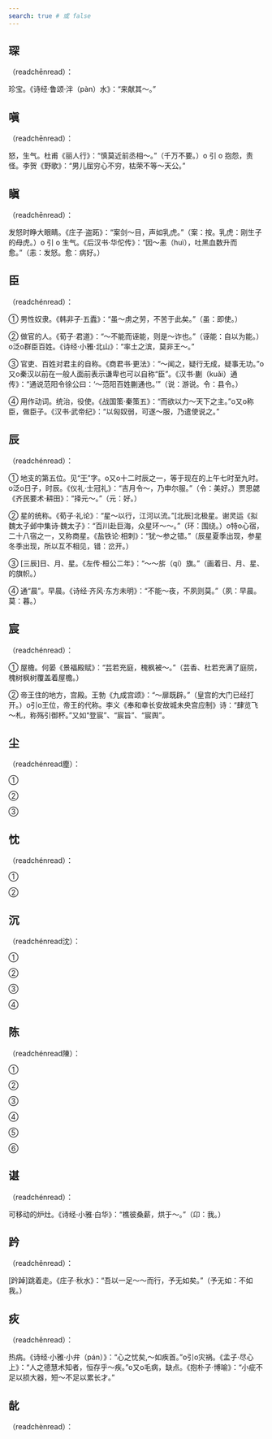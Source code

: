 ```yaml
---
search: true # 或 false
---
```


## 琛

（readchēnread）：

珍宝。《诗经·鲁颂·泮（pàn）水》：“来献其～。”

## 嗔

（readchēnread）：

怒，生气。杜甫《丽人行》：“慎莫近前丞相～。”（千万不要。）o 引 o 抱怨，责怪。李贺《野歌》：“男儿屈穷心不穷，枯荣不等～天公。”

## 瞋

（readchēnread）：

发怒时睁大眼睛。《庄子·盗跖》：“案剑～目，声如乳虎。”（案：按。乳虎：刚生子的母虎。）o 引 o 生气。《后汉书·华佗传》：“因～恚（huì），吐黑血数升而愈。”（恚：发怒。愈：病好。）

## 臣

（readchénread）：

➀ 男性奴隶。《韩非子·五蠹》：“虽～虏之劳，不苦于此矣。”（虽：即使。）

➁ 做官的人。《荀子·君道》：“～不能而诬能，则是～诈也。”（诬能：自以为能。）o泛o群臣百姓。《诗经·小雅·北山》：“率土之滨，莫非王～。”

➂ 官吏、百姓对君主的自称。《商君书·更法》：“～闻之，疑行无成，疑事无功。”o又o秦汉以前在一般人面前表示谦卑也可以自称“臣”。《汉书·蒯（kuǎi）通传》：“通说范阳令徐公曰：‘～范阳百姓蒯通也。’”（说：游说。令：县令。）

➃ 用作动词。统治，役使。《战国策·秦策五》：“而欲以力～天下之主。”o又o称臣，做臣子。《汉书·武帝纪》：“以匈奴弱，可遂～服，乃遣使说之。”

## 辰

（readchénread）：

➀ 地支的第五位。见“[干](../G/gan#干1)”字。o又o十二时辰之一，等于现在的上午七时至九时。o泛o日子，时辰。《仪礼·士冠礼》：“吉月令～，乃申尔服。”（令：美好。）贾思勰《齐民要术·耕田》：“择元～。”（元：好。）

➁ 星的统称。《荀子·礼论》：“星～以行，江河以流。”[北辰]北极星。谢灵运《拟魏太子邺中集诗·魏太子》：“百川赴巨海，众星环～～。”（环：围绕。）o特o心宿，二十八宿之一，又称商星。《盐铁论·相刺》：“犹～参之错。”（辰星夏季出现，参星冬季出现，所以互不相见，错：岔开。）

➂ [三辰]日、月、星。《左传·桓公二年》：“～～旂（qí）旗。”（画着日、月、星、的旗帜。）

➃ 通“晨”。早晨。《诗经·齐风·东方未明》：“不能～夜，不夙则莫。”（夙：早晨。莫：暮。）

## 宸

（readchénread）：

➀ 屋檐。何晏《景福殿赋》：“芸若充庭，槐枫被～。”（芸香、杜若充满了庭院，槐树枫树覆盖着屋檐。）

➁ 帝王住的地方，宫殿。王勃《九成宫颂》：“～扉既辟。”（皇宫的大门已经打开。）o引o王位，帝王的代称。李义《奉和幸长安故城未央宫应制》诗：“肆览飞～札，称殇引御杯。”又如“登宸”、“宸旨”、“宸舆”。

## 尘

（readchénread塵）：

➀

➁

➂

## 忱

（readchénread）：

➀

➁

## 沉

（readchénread沈）：

➀

➁

➂

➃

## 陈

（readchénread陳）：

➀

➁

➂

➃

➄

➅

## 谌

（readchénread）：

可移动的炉灶。《诗经·小雅·白华》：“樵彼桑薪，<ac-font-source text="卬" :explain="{pinyin:'áng',explain:[{explain:'第一人称代词。我。',source:'古汉语字典'}],more:'../A/ang#卬'}" />烘于～。”（卬：我。）

## 趻

（readchěnread）：

[趻踔]跳着走。《庄子·秋水》：“吾以一足～～而行，予无如矣。”（予无如：不如我。）

## 疢

（readchěnread）：

热病。《诗经·小雅·小弁（pán）》：“心之忧矣,～如疾首。”o引o灾祸。《孟子·尽心上》：“人之德慧术知者，恒存乎～疾。”o又o毛病，缺点。《抱朴子·博喻》：“小疵不足以损大器，短～不足以累长才。”

## 龀

（readchènread）：

